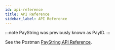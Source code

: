 ```yaml
---
id: api-reference
title: API Reference
sidebar_label: API Reference
---
```


:::note
PayString was previously known as PayID.
:::

See the Postman [PayString API Reference](https://api.paystring.org).
